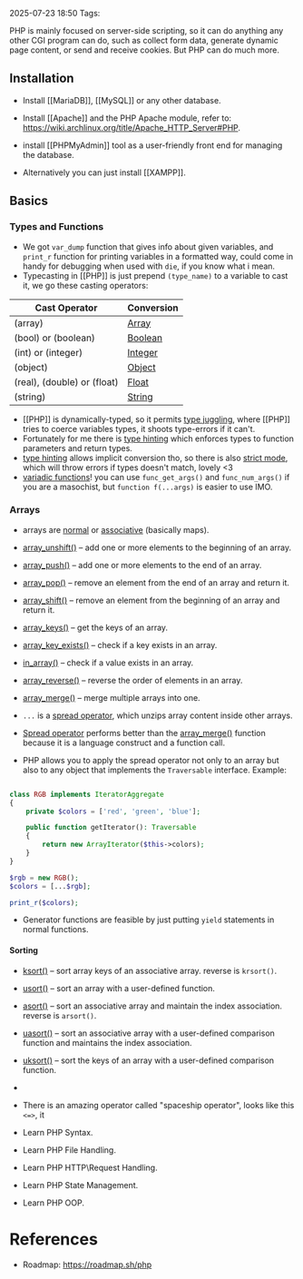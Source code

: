 2025-07-23 18:50
Tags: 

PHP is mainly focused on server-side scripting, so it can do anything any other CGI program can do, such as collect form data, generate dynamic page content, or send and receive cookies. But PHP can do much more.

## Installation

-  Install [[MariaDB]], [[MySQL]] or any other database.  
- Install [[Apache]] and the PHP Apache module, refer to: https://wiki.archlinux.org/title/Apache_HTTP_Server#PHP.
- install [[PHPMyAdmin]] tool as a user-friendly front end for managing the database.

- Alternatively you can just install [[XAMPP]].

## Basics

### Types and Functions

- We got `var_dump` function that gives info about given variables, and `print_r` function for printing variables in a formatted way, could come in handy for debugging when used with `die`, if you know what i mean.
- Typecasting in [[PHP]] is just prepend `(type_name)` to a variable to cast it, we go these casting operators:

| Cast Operator               | Conversion                                                       |
| --------------------------- | ---------------------------------------------------------------- |
| (array)                     | [Array](https://www.phptutorial.net/php-tutorial/php-array/)     |
| (bool) or (boolean)         | [Boolean](https://www.phptutorial.net/php-tutorial/php-boolean/) |
| (int) or (integer)          | [Integer](https://www.phptutorial.net/php-tutorial/php-int/)     |
| (object)                    | [Object](https://www.phptutorial.net/php-oop/php-objects/)       |
| (real), (double) or (float) | [Float](https://www.phptutorial.net/php-tutorial/php-float/)     |
| (string)                    | [String](https://www.phptutorial.net/php-tutorial/php-string/)   |
- [[PHP]] is dynamically-typed, so it permits [type juggling](https://www.phptutorial.net/php-tutorial/php-type-juggling/), where [[PHP]] tries to coerce variables types, it shoots type-errors if it can't.
- Fortunately for me there is [type hinting](https://www.phptutorial.net/php-tutorial/php-type-hints/) which enforces types to function parameters and return types.
- [type hinting](https://www.phptutorial.net/php-tutorial/php-type-hints/) allows implicit conversion tho, so there is also [strict mode](https://www.phptutorial.net/php-tutorial/php-strict_types/), which will throw errors if types doesn't match, lovely <3 
- [variadic functions](https://www.phptutorial.net/php-tutorial/php-variadic-functions/)! you can use `func_get_args()` and `func_num_args()` if you are a masochist, but `function f(...args)` is easier to use IMO.

### Arrays
- arrays are [normal](https://www.phptutorial.net/php-tutorial/php-array/) or [associative](https://www.phptutorial.net/php-tutorial/php-associative-arrays/) (basically maps).

- [array_unshift()](https://www.phptutorial.net/php-tutorial/php-array_unshift/) – add one or more elements to the beginning of an array.
- [array_push()](https://www.phptutorial.net/php-tutorial/php-array_push/) – add one or more elements to the end of an array.
- [array_pop()](https://www.phptutorial.net/php-tutorial/php-array_pop/) – remove an element from the end of an array and return it.
- [array_shift()](https://www.phptutorial.net/php-tutorial/php-array_shift/) – remove an element from the beginning of an array and return it.
- [array_keys()](https://www.phptutorial.net/php-tutorial/php-array_keys/) – get the keys of an array.
- [array_key_exists()](https://www.phptutorial.net/php-tutorial/php-array_key_exists/) – check if a key exists in an array.
- [in_array()](https://www.phptutorial.net/php-tutorial/php-in_array/) – check if a value exists in an array.
- [array_reverse()](https://www.phptutorial.net/php-tutorial/php-array_reverse/) – reverse the order of elements in an array.
- [array_merge()](https://www.phptutorial.net/php-tutorial/php-array_merge/) – merge multiple arrays into one.

- `...` is a [spread operator](https://www.phptutorial.net/php-tutorial/php-spread-operator/), which unzips array content inside other arrays.
- [Spread operator](https://www.phptutorial.net/php-tutorial/php-spread-operator/) performs better than the [array_merge()](https://www.phptutorial.net/php-tutorial/php-array_merge/) function because it is a language construct and a function call.
- PHP allows you to apply the spread operator not only to an array but also to any object that implements the `Traversable` interface. Example:
```php

class RGB implements IteratorAggregate
{
    private $colors = ['red', 'green', 'blue'];

    public function getIterator(): Traversable
    {
        return new ArrayIterator($this->colors);
    }
}

$rgb = new RGB();
$colors = [...$rgb];

print_r($colors);

```
- Generator functions are feasible by just putting `yield` statements in normal functions.
#### Sorting
- [ksort()](https://www.phptutorial.net/php-tutorial/php-ksort/) – sort array keys of an associative array. reverse is `krsort()`.
- [usort()](https://www.phptutorial.net/php-tutorial/php-usort/) – sort an array with a user-defined function.
- [asort()](https://www.phptutorial.net/php-tutorial/php-asort/) – sort an associative array and maintain the index association. reverse is `arsort()`.
- [uasort()](https://www.phptutorial.net/php-tutorial/php-uasort/) – sort an associative array with a user-defined comparison function and maintains the index association.
- [uksort()](https://www.phptutorial.net/php-tutorial/php-uksort/) – sort the keys of an array with a user-defined comparison function.

-
- There is an amazing operator called "spaceship operator", looks like this `<=>`, it 

-  Learn PHP Syntax.
-  Learn PHP File Handling.
-  Learn PHP HTTP\Request Handling.
-  Learn PHP State Management.
-  Learn PHP OOP.


# References

- Roadmap: https://roadmap.sh/php